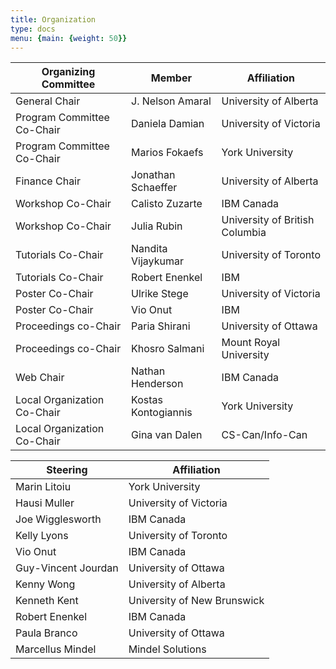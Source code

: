 ```yaml
---
title: Organization 
type: docs
menu: {main: {weight: 50}}
---
```


<table class="table">
  <thead>
    <tr>
      <th scope="Organizing Committee">Organizing Committee</th>
      <th scope="Member">Member</th>
      <th scope="Affiliation">Affiliation</th>
    </tr>
  </thead>
  <tbody>
    <tr>
      <td>General Chair</td>
      <td>J. Nelson Amaral</td>
      <td>University of Alberta</td>
    </tr>
    <tr>
      <td>Program Committee Co-Chair</td>
      <td>Daniela Damian</td>
      <td>University of Victoria</td>
    </tr>
      <td>Program Committee Co-Chair</td>
      <td>Marios Fokaefs</td>
      <td>York University</td>
    </tr>
    <tr>
      <td>Finance Chair</td>
      <td>Jonathan Schaeffer</td>
      <td>University of Alberta</td>
    </tr>
    <tr>
      <td>Workshop Co-Chair</td>
      <td>Calisto Zuzarte</td>
      <td>IBM Canada</td>
    </tr>
    <tr>
      <td>Workshop Co-Chair</td>
      <td>Julia Rubin</td>
      <td>University of British Columbia</td>
    </tr>
    <tr>
      <td>Tutorials Co-Chair</td>
      <td>Nandita Vijaykumar</td>
      <td>University of Toronto</td>
    </tr>
    <tr>
      <td>Tutorials Co-Chair</td>
      <td>Robert Enenkel</td>
      <td>IBM</td>
    </tr>
    <tr>
      <td>Poster Co-Chair</td>
      <td>Ulrike Stege</td>
      <td>University of Victoria</td>
    </tr>
    <tr>
      <td>Poster Co-Chair</td>
      <td>Vio Onut</td>
      <td>IBM</td>
    </tr>
	<tr>
	<td>Proceedings co-Chair</td>
	<td>Paria Shirani</td>
	<td>University of Ottawa</td>
	</tr>
    <tr>
	<td>Proceedings co-Chair</td>
	<td>Khosro Salmani</td>
	<td>Mount Royal University</td>
	</tr>
    <tr>
      <td>Web Chair</td>
      <td>Nathan Henderson</td>
      <td>IBM Canada</td>
    </tr>
    <tr>
      <td>Local Organization Co-Chair</td>
      <td>Kostas Kontogiannis</td>
      <td>York University</td>
    </tr>
    <tr>
      <td>Local Organization Co-Chair</td>
      <td>Gina van Dalen</td>
      <td>CS-Can/Info-Can</td>
    </tr>

</tbody>
</table>

<table class="table">
  <thead>
    <tr>
      <th scope="Steering Committee">Steering</th>
      <th scope="Affiliation">Affiliation</th>
    </tr>
  </thead>
  <tbody>
    <tr>
	<td>Marin Litoiu</td>
	<td>York University</td>
	</tr>
     <tr>
	<td>Hausi Muller</td>
	<td>University of Victoria</td>
	</tr>
	<tr>
	<td>Joe Wigglesworth</td>
	<td>IBM Canada</td>
	</tr>
	<tr>
	<td>Kelly Lyons</td>
	<td>University of Toronto</td>
	</tr>
	<tr>
	<td>Vio Onut</td>
	<td>IBM Canada</td>
	</tr>
	<tr>
	<td>Guy-Vincent Jourdan</td>
	<td>University of Ottawa</td>
	</tr>
	<tr>
	<td>Kenny Wong</td>
	<td>University of Alberta</td>
	</tr>
	<tr>
	<td>Kenneth Kent</td> 
	<td>University of New Brunswick</td>
	</tr>
	<tr>
	<td>Robert Enenkel</td> 
	<td>IBM Canada</td>
	</tr>
	<tr>
	<td>Paula Branco</td> 
	<td>University of Ottawa</td>
	</tr>
	<tr>
	<td>Marcellus Mindel</td>
	<td>Mindel Solutions</td>
	</tr>
	</tbody>
</table>
	
